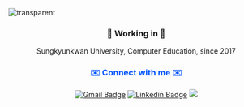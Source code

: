 ![transparent](https://capsule-render.vercel.app/api?type=transparent&fontColor=auto&text=Jaehwan%20Lee&height=120&fontSize=60&desc=Github&descAlignY=75&descAlign=68)

<h3 align="center">🌱 Working in 🌱</h3>
<p align="center"> Sungkyunkwan University, Computer Education, since 2017 </p>

<h3 align="center" style="color:#0055FF">✉️ Connect with me ✉️</h3>
<div align="center">
  
  [![Gmail Badge](https://img.shields.io/badge/Gmail-d14836?style=flat-square&logo=Gmail&logoColor=white&link=mailto:chrisjae508@gmail.com)](mailto:chrisjae508@gmail.com) 
  [![Linkedin Badge](https://img.shields.io/badge/-LinkedIn-blue?style=flat-square&logo=Linkedin&logoColor=white&link=https://www.linkedin.com/in/jaehwan-lee-a18672203/)](https://www.linkedin.com/in/jaehwan-lee-a18672203/)
  <a href="https://velog.io/@jhlee508"><img src="https://img.shields.io/badge/Velog-20c997?style=flat-square&logo=Vimeo&logoColor=white"/></a>
